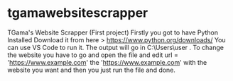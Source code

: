 # tgamawebsitescrapper
TGama's Website Scrapper (First project)
Firstly you got to have Python Installed Download it from here > https://www.python.org/downloads/
You can use VS Code to run it.
The output will go in C:\Users\user .
To change the website you have to go and open the file and edit url = 'https://www.example.com' the 'https://www.example.com' with the website you want and then you just run the file and done.
